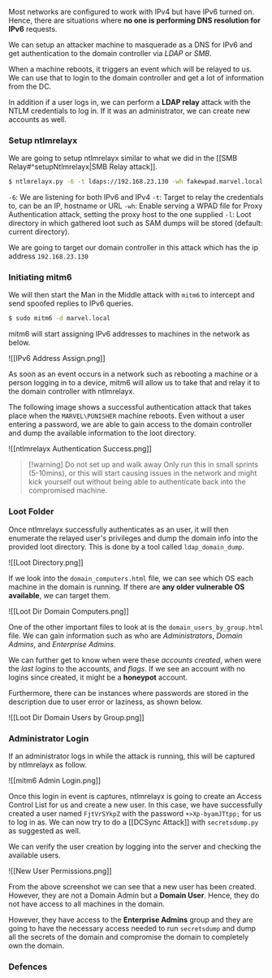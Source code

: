 
Most networks are configured to work with IPv4 but have IPv6 turned on. Hence, there are situations where **no one is performing DNS resolution for IPv6** requests.

We can setup an attacker machine to masquerade as a DNS for IPv6 and get authentication to the domain controller via *LDAP* or *SMB*.

When a machine reboots, it triggers an event which will be relayed to us. We can use that to login to the domain controller and get a lot of information from the DC.

In addition if a user logs in, we can perform a **LDAP relay** attack with the NTLM credentials to log in. If it was an administrator, we can create new accounts as well.

### Setup ntlmrelayx

We are going to setup ntlmrelayx similar to what we did in the [[SMB Relay#^setupNtlmrelayx|SMB Relay attack]]. 

```bash
$ ntlmrelayx.py -6 -t ldaps://192.168.23.130 -wh fakewpad.marvel.local -l lootme/marvel
```

`-6`: We are listening for both IPv6 and IPv4
`-t`: Target to relay the credentials to, can be an IP, hostname or URL
`-wh`: Enable serving a WPAD file for Proxy Authentication attack, setting the proxy host to the one supplied
`-l`: Loot directory in which gathered loot such as SAM dumps will be stored (default: current directory).

We are going to target our domain controller in this attack which has the ip address `192.168.23.130`

### Initiating mitm6

We will then start the Man in the Middle attack with `mitm6` to intercept and send spoofed replies to IPv6 queries.

```bash
$ sudo mitm6 -d marvel.local
```

mitm6 will start assigning IPv6 addresses to machines in the network as below.

![[IPv6 Address Assign.png]]

As soon as an event occurs in a network such as rebooting a machine or a person logging in to a device, mitm6 will allow us to take that and relay it to the domain controller with ntlmrelayx. 

The following image shows a successful authentication attack that takes place when the `MARVEL\PUNISHER` machine reboots. Even without a user entering a password, we are able to gain access to the domain controller and dump the available information to the loot directory.

![[ntlmrelayx Authentication Success.png]]

>[!warning] Do not set up and walk away
>Only run this in small sprints (5-10mins), or this will start causing issues in the network and might kick yourself out without being able to authenticate back into the compromised machine.

### Loot Folder

Once ntlmrelayx successfully authenticates as an user, it will then enumerate the relayed user's privileges and dump the domain info into the provided loot directory. This is done by a tool called `ldap_domain_dump`.

![[Loot Directory.png]]

If we look into the `domain_computers.html` file, we can see which OS each machine in the domain is running. If there are **any older vulnerable OS available**, we can target them.

![[Loot Dir Domain Computers.png]]

One of the other important files to look at is the `domain_users_by_group.html` file. We can gain information such as who are *Administrators*, *Domain Admins*, and *Enterprise Admins*.

We can further get to know when were these *accounts created*, when were the *last logins* to the accounts, and *flags*. If we see an account with no logins since created, it might be a **honeypot** account.

Furthermore, there can be instances where passwords are stored in the description due to user error or laziness, as shown below.

![[Loot Dir Domain Users by Group.png]]

### Administrator Login

If an administrator logs in while the attack is running, this will be captured by ntlmrelayx as follow.

![[mitm6 Admin Login.png]]

Once this login in event is captures, ntlmrelayx is going to create an Access Control List for us and create a new user. In this case, we have successfully created a user named `FjtVrSYkpZ` with the password `+>Xp-byamJTtpp;` for us to log in as. We can now try to do a [[DCSync Attack]] with `secretsdump.py` as suggested as well.

We can verify the user creation by logging into the server and checking the available users. 

![[New User Permissions.png]]

From the above screenshot we can see that a new user has been created. However, they are not a Domain Admin but a **Domain User**. Hence, they do not have access to all machines in the domain. 

However, they have access to the **Enterprise Admins** group and they are going to have the necessary access needed to run `secretsdump` and dump all the secrets of the domain and compromise the domain to completely own the domain.

### Defences
